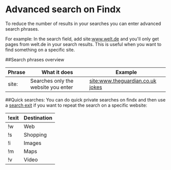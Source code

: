 # Advanced search on Findx  
To reduce the number of results in your searches you can enter advanced search phrases.

For example: In the search field, add site:www.welt.de and you'll only get pages from welt.de in your search results. This is useful when you want to find something on a specific site.

##Search phrases overview

| Phrase  | What it does | Example |
| ------------- | ------------- | ------------- |
| site: | Searches only the website you enter | [site:www.theguardian.co.uk jokes](https://www.findx.dk/search?q=site%3Awww.theguardian.co.uk+jokes&type=web) |



##Quick searches:
You can do quick private searches on findx and then use a [search exit](/en/search-exits) if you want to repeat the search on a specific website:

| !exit | Destination |
| ------------- | ------------- | 
| !w  | Web | 
| !s  | Shopping | 
| !i  | Images | 
| !m  | Maps | 
| !v  | Video |


